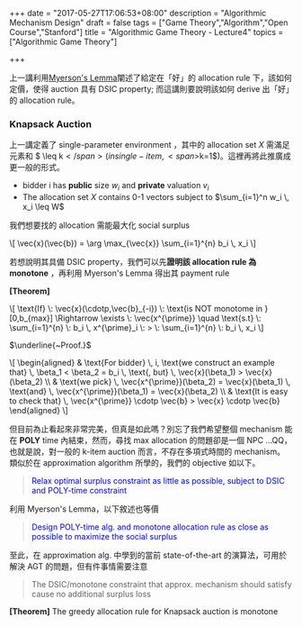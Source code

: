 +++
date = "2017-05-27T17:06:53+08:00"
description = "Algorithmic Mechanism Design"
draft = false
tags = ["Game Theory","Algorithm","Open Course","Stanford"]
title = "Algorithmic Game Theory - Lecture4"
topics = ["Algorithmic Game Theory"]

+++

上一講利用[Myerson's Lemma](https://sunprinces.github.io/learning/2017/05/algorithmic-game-theory---lecture3/)闡述了給定在「好」的 allocation rule 下，該如何定價，使得 auction 具有 DSIC property; 而這講則要說明該如何 derive 出「好」的 allocation rule。

<!--more-->
<!--<u>**Corollary**</u>: Here is an awesome auction for sponsored search-->

### Knapsack Auction

上一講定義了 single-parameter environment ，其中的 allocation set <span>$X$</span> 需滿足元素和 <span>$ \leq k$</span> (in single-item, <span>$k=1$</span>)。這裡再將此推廣成更一般的形式。

* bidder i has **public** size <span>$w_i$</span> and **private** valuation <span>$v_i$</span>
* The allocation set <span>$X$</span> contains 0-1 vectors subject to <span>$\sum_{i=1}^n w_i \, x_i \leq W$</span>

我們想要找的 allocation 需能最大化 social surplus

<div>
\[
  \vec{x}(\vec{b}) = \arg \max_{\vec{x}} \sum_{i=1}^{n} b_i \, x_i
\]
</div>

若想說明其具備 DSIC property，我們可以先**證明該 allocation rule 為 monotone** ，再利用 Myerson's Lemma 得出其 payment rule

**[Theorem]** 

<div>
\[
 \text{If} \: \vec{x}(\cdotp,\vec{b}_{-i}) \: \text{is NOT monotome in } [0,b_{max}] \Rightarrow \exists \: \vec{x^{\prime}} \quad \text{s.t} \: \sum_{i=1}^{n} \: b_i \, x^{\prime}_i \: > \: \sum_{i=1}^{n} \: b_i \, x_i
\]
</div>

<span>$\underline{~Proof.}$</span>

<div>
\[
\begin{aligned}
& \text{For bidder} \, i, \text{we construct an example that} \, \beta_1 < \beta_2 = b_i \, \text{, but} \, \vec{x}(\beta_1) > \vec{x}(\beta_2) \\
& \text{we pick} \, \vec{x^{\prime}}(\beta_2) = \vec{x}(\beta_1) \, \text{and} \, \vec{x^{\prime}}(\beta_1) = \vec{x}(\beta_2) \\
& \text{It is easy to check that} \, \vec{x^{\prime}} \cdotp \vec{b} > \vec{x} \cdotp \vec{b}
\end{aligned}
\]
</div>

但目前為止看起來非常完美，但真是如此嗎？別忘了我們希望整個 mechanism 能在 **POLY** time 內結束，然而，尋找 max allocation 的問題卻是一個 NPC ...QQ，也就是說，對一般的 k-item auction 而言，不存在多項式時間的 mechanism。類似於在 approximation algorithm 所學的，我們的 objective 如以下。

> <font color="blue">Relax optimal surplus constraint as little as possible, subject to DSIC and POLY-time constraint</font>

利用 Myerson's Lemma，以下敘述也等價

> <font  color="blue"> Design POLY-time alg. and monotone allocation rule as close as possible to maximize the social surplus</font>

至此，在 approximation alg. 中學到的當前 state-of-the-art 的演算法，可用於解決 AGT 的問題，但有件事情需要注意

> The DSIC/monotone constraint that approx. mechanism should satisfy cause no additional surplus loss

**[Theorem]** The greedy allocation rule for Knapsack auction is monotone

